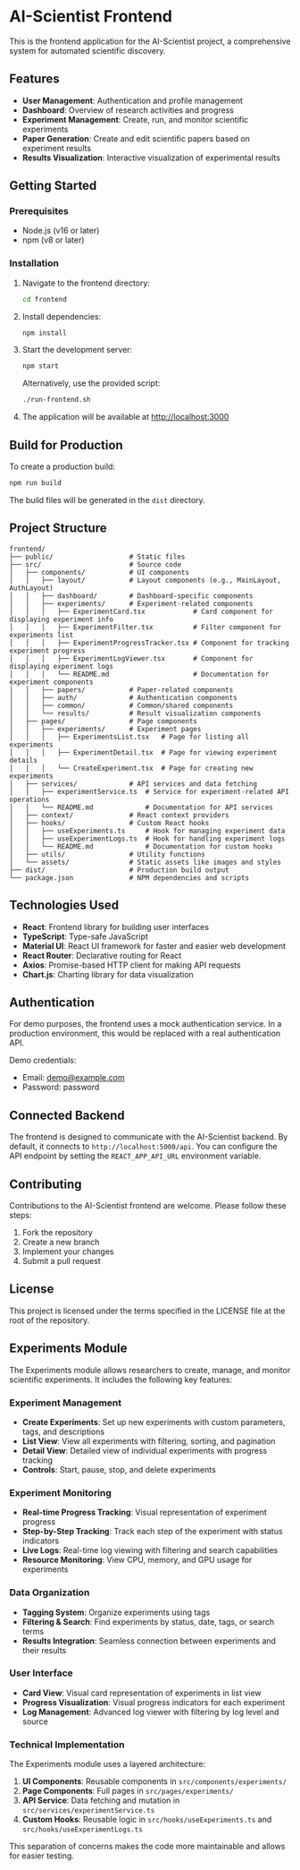 # AI-Scientist Frontend

This is the frontend application for the AI-Scientist project, a comprehensive system for automated scientific discovery.

## Features

- **User Management**: Authentication and profile management
- **Dashboard**: Overview of research activities and progress
- **Experiment Management**: Create, run, and monitor scientific experiments
- **Paper Generation**: Create and edit scientific papers based on experiment results
- **Results Visualization**: Interactive visualization of experimental results

## Getting Started

### Prerequisites

- Node.js (v16 or later)
- npm (v8 or later)

### Installation

1. Navigate to the frontend directory:
   ```bash
   cd frontend
   ```

2. Install dependencies:
   ```bash
   npm install
   ```

3. Start the development server:
   ```bash
   npm start
   ```
   Alternatively, use the provided script:
   ```bash
   ./run-frontend.sh
   ```

4. The application will be available at [http://localhost:3000](http://localhost:3000)

## Build for Production

To create a production build:

```bash
npm run build
```

The build files will be generated in the `dist` directory.

## Project Structure

```
frontend/
├── public/                   # Static files
├── src/                      # Source code
│   ├── components/           # UI components
│   │   ├── layout/           # Layout components (e.g., MainLayout, AuthLayout)
│   │   ├── dashboard/        # Dashboard-specific components
│   │   ├── experiments/      # Experiment-related components
│   │   │   ├── ExperimentCard.tsx            # Card component for displaying experiment info
│   │   │   ├── ExperimentFilter.tsx          # Filter component for experiments list
│   │   │   ├── ExperimentProgressTracker.tsx # Component for tracking experiment progress
│   │   │   ├── ExperimentLogViewer.tsx       # Component for displaying experiment logs
│   │   │   └── README.md                     # Documentation for experiment components
│   │   ├── papers/           # Paper-related components
│   │   ├── auth/             # Authentication components
│   │   ├── common/           # Common/shared components
│   │   └── results/          # Result visualization components
│   ├── pages/                # Page components
│   │   ├── experiments/      # Experiment pages
│   │   │   ├── ExperimentsList.tsx   # Page for listing all experiments
│   │   │   ├── ExperimentDetail.tsx  # Page for viewing experiment details
│   │   │   └── CreateExperiment.tsx  # Page for creating new experiments
│   ├── services/             # API services and data fetching
│   │   ├── experimentService.ts  # Service for experiment-related API operations
│   │   └── README.md             # Documentation for API services
│   ├── context/              # React context providers
│   ├── hooks/                # Custom React hooks
│   │   ├── useExperiments.ts     # Hook for managing experiment data
│   │   ├── useExperimentLogs.ts  # Hook for handling experiment logs
│   │   └── README.md             # Documentation for custom hooks
│   ├── utils/                # Utility functions
│   └── assets/               # Static assets like images and styles
├── dist/                     # Production build output
└── package.json              # NPM dependencies and scripts
```

## Technologies Used

- **React**: Frontend library for building user interfaces
- **TypeScript**: Type-safe JavaScript
- **Material UI**: React UI framework for faster and easier web development
- **React Router**: Declarative routing for React
- **Axios**: Promise-based HTTP client for making API requests
- **Chart.js**: Charting library for data visualization

## Authentication

For demo purposes, the frontend uses a mock authentication service. In a production environment, this would be replaced with a real authentication API.

Demo credentials:
- Email: demo@example.com
- Password: password

## Connected Backend

The frontend is designed to communicate with the AI-Scientist backend. By default, it connects to `http://localhost:5000/api`. You can configure the API endpoint by setting the `REACT_APP_API_URL` environment variable.

## Contributing

Contributions to the AI-Scientist frontend are welcome. Please follow these steps:

1. Fork the repository
2. Create a new branch
3. Implement your changes
4. Submit a pull request

## License

This project is licensed under the terms specified in the LICENSE file at the root of the repository.

## Experiments Module

The Experiments module allows researchers to create, manage, and monitor scientific experiments. It includes the following key features:

### Experiment Management

- **Create Experiments**: Set up new experiments with custom parameters, tags, and descriptions
- **List View**: View all experiments with filtering, sorting, and pagination
- **Detail View**: Detailed view of individual experiments with progress tracking
- **Controls**: Start, pause, stop, and delete experiments

### Experiment Monitoring

- **Real-time Progress Tracking**: Visual representation of experiment progress
- **Step-by-Step Tracking**: Track each step of the experiment with status indicators
- **Live Logs**: Real-time log viewing with filtering and search capabilities
- **Resource Monitoring**: View CPU, memory, and GPU usage for experiments

### Data Organization

- **Tagging System**: Organize experiments using tags
- **Filtering & Search**: Find experiments by status, date, tags, or search terms
- **Results Integration**: Seamless connection between experiments and their results

### User Interface

- **Card View**: Visual card representation of experiments in list view
- **Progress Visualization**: Visual progress indicators for each experiment
- **Log Management**: Advanced log viewer with filtering by log level and source

### Technical Implementation

The Experiments module uses a layered architecture:

1. **UI Components**: Reusable components in `src/components/experiments/`
2. **Page Components**: Full pages in `src/pages/experiments/`
3. **API Service**: Data fetching and mutation in `src/services/experimentService.ts`
4. **Custom Hooks**: Reusable logic in `src/hooks/useExperiments.ts` and `src/hooks/useExperimentLogs.ts`

This separation of concerns makes the code more maintainable and allows for easier testing. 